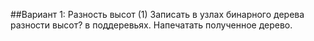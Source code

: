 ##Вариант 1: Разность высот (1)
Записать в узлах бинарного дерева разности выcот? в поддеревьях. Напечатать полученное дерево.
